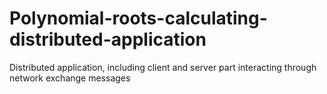 # Polynomial-roots-calculating-distributed-application
Distributed application, including client and server part interacting through network exchange messages
